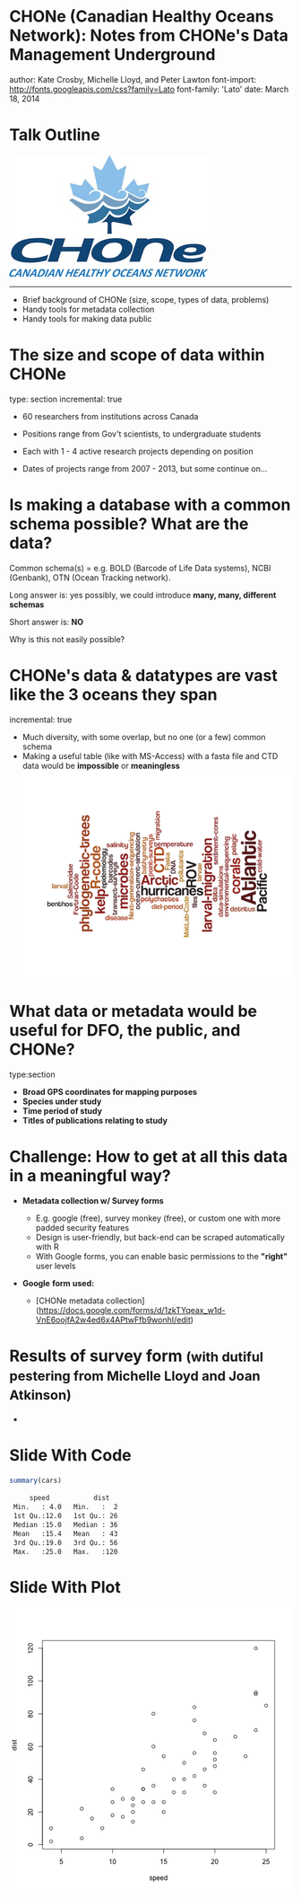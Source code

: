 CHONe (Canadian Healthy Oceans Network):  Notes from CHONe's Data Management Underground
========================================================
author: Kate Crosby, Michelle Lloyd, and Peter Lawton
font-import: http://fonts.googleapis.com/css?family=Lato
font-family: 'Lato'
date: March  18, 2014  


Talk Outline
========================================================
![alt text](image.jpeg)
***
- Brief background of CHONe (size, scope, types of data, problems)
- Handy tools for metadata collection
- Handy tools for making data public


The size and scope of data within CHONe
========================================================
type: section
incremental: true

- 60 researchers from institutions across Canada 

- Positions range from Gov't scientists, to undergraduate students 

- Each with 1 - 4 active research projects depending on position 

- Dates of projects range from 2007 - 2013, but some continue on...

Is making a database with a common schema possible? What are the data?
========================================================

Common schema(s) = e.g. BOLD (Barcode of Life Data systems), NCBI (Genbank), OTN (Ocean Tracking network).

Long answer is: yes possibly, we could introduce __many, many, different schemas__

Short answer is: __NO__

Why is this not easily possible?

CHONe's data & datatypes are vast like the 3 oceans they span 
=======================================================
incremental: true
- Much diversity, with some overlap, but no one (or a few) common schema
- Making a useful table (like with MS-Access) with a fasta file and CTD data would be __impossible__ or __meaningless__
![alt text](wordle.png)


What data or metadata would be useful for DFO, the public, and CHONe?
=======================================================
type:section
* __Broad GPS coordinates for mapping purposes__
* __Species under study__
* __Time period of study__
* __Titles of publications relating to study__

Challenge: How to get at all this data in a meaningful way?
=======================================================
* __Metadata collection w/ Survey forms__
  * E.g. google (free), survey monkey (free), or custom one with more padded security features
  * Design is user-friendly, but back-end can be scraped automatically with R
  * With Google forms, you can enable basic permissions to the __"right"__ user levels

* __Google__ __form__ __used:__
  * [CHONe metadata collection] (https://docs.google.com/forms/d/1zkTYqeax_w1d-VnE6oojfA2w4ed6x4APtwFfb9wonhI/edit)

Results of survey form <small>(with dutiful pestering from Michelle Lloyd and Joan Atkinson)</small>
======================================================
*

Slide With Code
========================================================


```r
summary(cars)
```

```
     speed           dist    
 Min.   : 4.0   Min.   :  2  
 1st Qu.:12.0   1st Qu.: 26  
 Median :15.0   Median : 36  
 Mean   :15.4   Mean   : 43  
 3rd Qu.:19.0   3rd Qu.: 56  
 Max.   :25.0   Max.   :120  
```


Slide With Plot
========================================================

![plot of chunk unnamed-chunk-2](DFO_tools-figure/unnamed-chunk-2.png) 

